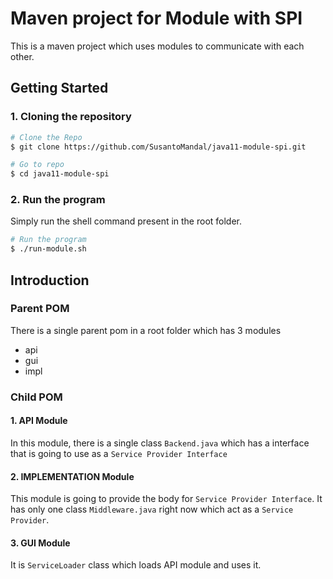 # Maven project for Module with SPI

This is a maven project which uses modules to communicate  with each other.

## Getting Started

### 1. Cloning the repository
```bash
# Clone the Repo
$ git clone https://github.com/SusantoMandal/java11-module-spi.git

# Go to repo
$ cd java11-module-spi

``` 

### 2. Run the program
Simply run the shell command present in the root folder.

```bash
# Run the program
$ ./run-module.sh
```

## Introduction
### Parent POM
There is a single parent pom in a root folder which has 3 modules
- api
- gui
- impl

### Child POM

#### 1. API Module
In this module, there is a single class `Backend.java` which has a interface that is going to use as a `Service Provider Interface`

#### 2. IMPLEMENTATION Module
This module is going to provide the body for `Service Provider Interface`. It has only one class `Middleware.java` right now which act as a `Service Provider`.

#### 3. GUI Module
It is `ServiceLoader` class which loads API module and uses it.





